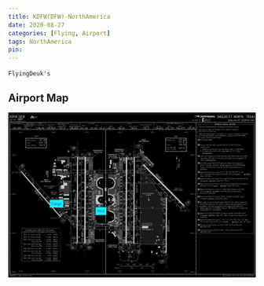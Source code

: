 ```yaml
---
title: KDFW(DFW)-NorthAmerica
date: 2020-08-27
categories: [Flying, Airport]
tags: NorthAmerica
pin:
---
```

`FlyingDeuk's`
>

## Airport Map
![dfw](/img/flying/airport/dfw_ap.jpg)
